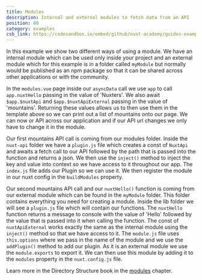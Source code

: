 ```yaml
---
title: Modules
description: Internal and external modules to fetch data from an API
position: 60
category: examples
csb_link: https://codesandbox.io/embed/github/nuxt-academy/guides-examples/tree/master/04_directory_structure/10_modules
---
```


In this example we show two different ways of using a module. We have an internal module which can be used only inside your project and an external module which for this example is in a folder called `myModule` but normally would be published as an npm package so that it can be shared across other applications or with the community.

In the `modules.vue` page inside our `asyncData` call we use `app` to call `app.nuxtHello` passing in the value of 'Nuxters'. We also await `$app.$nuxtApi` and `$app.$nuxtApiExternal` passing in the value of 'mountains'. Returning these values allows us to then use them in the template above so we can print out a list of mountains onto our page. We can now or API across our application and if our API url changes we only have to change it in the module.

Our first mountains API call is coming from our modules folder. Inside the `nuxt-api` folder we have a `plugin.js` file which creates a const of `NuxtApi` and awaits a fetch call to our API followed by the path that is passed into the function and returns a json. We then use the `inject()` method to inject the key and value into context so we have access to it throughout our app. The `index.js` file adds our Plugin so we can use it. We then register the module in our nuxt config in the `buildModules` property.

Our second mountains API call and our `nuxtHello()` function is coming from our external module which can be found in the `myModule` folder. This folder contains everything you need for creating a module. Inside the lib folder we will see a `plugin.js` file which will contain our functions. The `nuxtHello` function returns a message to console with the value of 'Hello' followed by the value that is passed into it when calling the function. The const of `nuxtApiExternal` works exactly the same as the internal module using the `inject()` method so that we have access to it. The `module.js` file uses `this.options` where we pass in the name of the module and we use the `addPlugin()` method to add our plugin. As it is an external module we use the `module.exports` to export it. We can then use this module by adding it to the `modules` property in the `nuxt.config.js` file.

<base-alert type="next">

Learn more in the Directory Structure book in the [modules](/guides/directory-structure/modules) chapter.

</base-alert>

<code-sandbox :src="csb_link"></code-sandbox>
